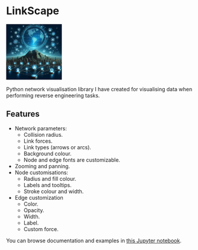 # LinkScape

<img src="logo.jpg" width="150px" alt="ai-generated logo">

Python network visualisation library I have created for visualising data when performing reverse engineering tasks.

## Features
- Network parameters:
  - Collision radius.
  - Link forces.
  - Link types (arrows or arcs).
  - Background colour.
  - Node and edge fonts are customizable.
- Zooming and panning.
- Node customisations:
  - Radius and fill colour.
  - Labels and tooltips.
  - Stroke colour and width.
- Edge customization
  - Color.
  - Opacity.
  - Width.
  - Label.
  - Custom force.

You can browse documentation and examples in [this Jupyter notebook](https://nbviewer.jupyter.org/github/aloneguid/linkscape/tree/master/examples/).

